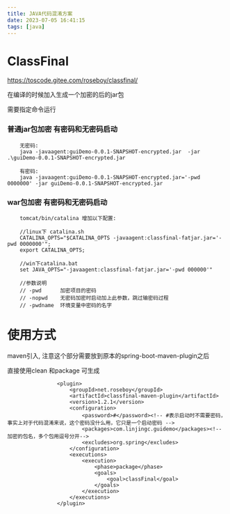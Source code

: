 ```yaml
---
title: JAVA代码混淆方案
date: 2023-07-05 16:41:15
tags: [java]
---
```

# ClassFinal

<https://toscode.gitee.com/roseboy/classfinal/>

在编译的时候加入生成一个加密的后的jar包

需要指定命令运行

<!--more-->

### 普通jar包加密 有密码和无密码启动
```
    无密码:
    java -javaagent:guiDemo-0.0.1-SNAPSHOT-encrypted.jar  -jar .\guiDemo-0.0.1-SNAPSHOT-encrypted.jar

    有密码:
    java -javaagent:guiDemo-0.0.1-SNAPSHOT-encrypted.jar='-pwd 0000000' -jar guiDemo-0.0.1-SNAPSHOT-encrypted.jar
```
### war包加密 有密码和无密码启动
```
    tomcat/bin/catalina 增加以下配置:

    //linux下 catalina.sh
    CATALINA_OPTS="$CATALINA_OPTS -javaagent:classfinal-fatjar.jar='-pwd 0000000'";
    export CATALINA_OPTS;

    //win下catalina.bat
    set JAVA_OPTS="-javaagent:classfinal-fatjar.jar='-pwd 000000'"

    //参数说明 
    // -pwd      加密项目的密码  
    // -nopwd    无密码加密时启动加上此参数，跳过输密码过程
    // -pwdname  环境变量中密码的名字
```

# 使用方式

maven引入, 注意这个部分需要放到原本的spring-boot-maven-plugin之后

直接使用clean 和package 可生成
```
                <plugin>
                    <groupId>net.roseboy</groupId>
                    <artifactId>classfinal-maven-plugin</artifactId>
                    <version>1.2.1</version>
                    <configuration>
                        <password>#</password><!-- #表示启动时不需要密码，事实上对于代码混淆来说，这个密码没什么用，它只是一个启动密码 -->
                        <packages>com.linjingc.guidemo</packages><!-- 加密的包名，多个包用逗号分开-->
                        <excludes>org.spring</excludes>
                    </configuration>
                    <executions>
                        <execution>
                            <phase>package</phase>
                            <goals>
                                <goal>classFinal</goal>
                            </goals>
                        </execution>
                    </executions>
                </plugin>
```
